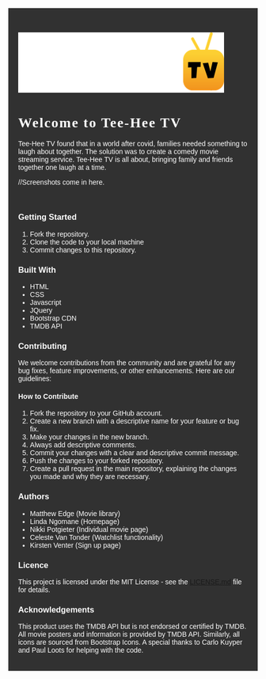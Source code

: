 
<head> <link href="https://fonts.googleapis.com/css2?family=Luckiest+Guy&display=swap" rel="stylesheet">
    <link href="https://fonts.googleapis.com/css2?family=Poppins:wght@300;400;500;600;700;800&display=swap" rel="stylesheet"></head>

<body>
<div style="background-color: #313131; color: white; padding: 20px;font-family: 'Poppins', sans-serif;">
<h2>
   


![Project Logo](assets/Logo-Lrg.svg)

<h1 style="font-family: 'Luckiest Guy', cursive; letter-spacing: 2px;">Welcome to Tee-Hee TV</h2>


<p> Tee-Hee TV found that in a world after covid, families needed something to laugh about together. The solution was to create a comedy movie streaming service. Tee-Hee TV is all about, bringing family and friends together one laugh at a time.</p>

//Screenshots come in here.

<br>

### Getting Started

1. Fork the repository.
2. Clone the code to your local machine
2. Commit changes to this repository.


### Built With
* HTML
* CSS
* Javascript
* JQuery
* Bootstrap CDN
* TMDB API

### Contributing
 <p>We welcome contributions from the community and are grateful for any bug fixes, feature improvements, or other enhancements. Here are our guidelines:</p>

 #### How to Contribute
1. Fork the repository to your GitHub account.
2. Create a new branch with a descriptive name for your feature or bug fix.
3. Make your changes in the new branch.
4. Always add descriptive comments.
5. Commit your changes with a clear and descriptive commit message.
6. Push the changes to your forked repository.
7. Create a pull request in the main repository, explaining the changes you made and why they are necessary.

### Authors

* Matthew Edge (Movie library)
* Linda Ngomane (Homepage)
* Nikki Potgieter (Individual movie page)
* Celeste Van Tonder (Watchlist functionality)
* Kirsten Venter (Sign up page)

### Licence
This project is licensed under the MIT License - see the [LICENSE.md](LICENSE.md) file for details.
### Acknowledgements

<p>This product uses the TMDB API but is not endorsed or certified by TMDB. All movie posters and information is provided by TMDB API. Similarly, all icons are sourced from Bootstrap Icons. A special thanks to Carlo Kuyper and Paul Loots for helping with the code.</p>
</div>
</body>